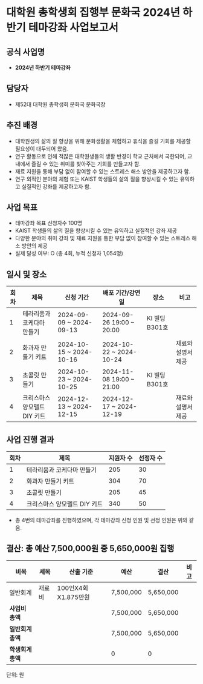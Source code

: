 # 대학원 총학생회 집행부 문화국 2024년 하반기 테마강좌 사업보고서


## 공식 사업명
-	**2024년 하반기 테마강좌**


## 담당자
-	제52대 대학원 총학생회 문화국 문화국장


## 추진 배경
-	대학원생의 삶의 질 향상을 위해 문화생활을 체험하고 휴식을 즐길 기회를 제공할 필요성이 대두되어 왔음.
-	연구 활동으로 인해 적잖은 대학원생들의 생활 반경이 학교 근처에서 국한되어, 교내에서 즐길 수 있는 취미를 찾아주는 기회를 만들고자 함.
-	재료 지원을 통해 부담 없이 참여할 수 있는 스트레스 해소 방안을 제공하고자 함.
-	연구 외적인 분야의 체험 또는 KAIST 학생들의 삶의 질을 향상시킬 수 있는 유익하고 실질적인 강좌를 제공하고자 함.


## 사업 목표
-	테마강좌 목표 신청자수 100명
-	KAIST 학생들의 삶의 질을 향상시킬 수 있는 유익하고 실질적인 강좌 제공
-	다양한 분야의 취미 강좌 및 재료 지원을 통한 부담 없이 참여할 수 있는 스트레스 해소 방안의 제공
- 실제 달성 여부: O (총 4회, 누적 신청자 1,054명)


## 일시 및 장소
|**회차**|**제목**|**신청 기간**|**배포 기간/강연일**|**장소**|**비고**|
|--|--|--|--|--|--|
| 1 | 테라리움과 코케다마 만들기 | 2024-09-09 ~ 2024-09-13 | 	2024-09-26 19:00 ~ 20:00 | 	KI 빌딩 B301호 | |
| 2 | 화과자 만들기 키트 | 2024-10-15 ~ 2024-10-16 | 2024-10-22 ~ 2024-10-24 | | 재료와 설명서 제공 |
| 3 | 초콜릿 만들기 | 2024-10-23 ~ 2024-10-25 | 2024-11-08 19:00 ~ 21:00	| KI 빌딩 B301호 | 
| 4 | 크리스마스 양모펠트 DIY 키트 | 2024-12-13 ~ 2024-12-15 | 2024-12-17 ~ 2024-12-19 | | 재료와 설명서 제공 |


## 사업 진행 결과
|**회차**|**제목**|**지원자 수**|**선정자 수**|
|--|--|--|--|
| 1 | 테라리움과 코케다마 만들기 |  205 | 30 |
| 2 | 화과자 만들기 키트 | 304 | 70 |
| 3 | 초콜릿 만들기 | 205 | 45 |
| 4 | 크리스마스 양모펠트 DIY 키트 | 340 | 50 |
-	총 4번의 테마강좌를 진행하였으며, 각 테마강좌 신청 인원 및 선정 인원은 위와 같음.


## 결산: 총 예산 7,500,000원 중 5,650,000원 집행
|**비목**|**세목**|**산출 기준**|**예산**|**결산**|**비고**|
|--|--|--|--|--|--|
| 일반회계 | 재료비 | 100인X4회X1.875만원 | 7,500,000 | 5,650,000 ||
|**사업비 총액**|||7,500,000 | 5,650,000 ||
|**일반회계총액**|||7,500,000 | 5,650,000 ||
|**학생회계총액**|||0 | 0 ||

단위: 원
